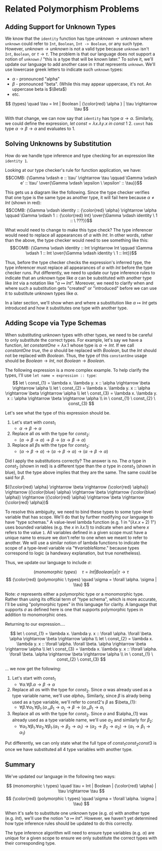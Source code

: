 # Related Polymorphism Problems

## Adding Support for Unknown Types

We know that the `identity` function has type $unknown \rightarrow unknown$ where `unknown` could refer to `Int`, `Boolean`, `Int -> Boolean`, or any such type. However, $unknown \rightarrow unknown$ is not a valid type because `unknown` isn't `Int`, `Boolean`, or $\tau \rightarrow \tau$. The problem is that our language does not support a notion of `unknown` / "this is a type that will be known later." To solve it, we'll update our language to add another case in $\tau$ that represents `unknown`. We'll use lowercase greek letters to indicate such `unknown` types:
- $\alpha$ - pronounced "alpha"
- $\beta$ - pronounced "beta". (While this may appear uppercase, it's not. An uppercase beta is $\Beta$)
- etc.

$$
(types) \quad \tau = Int | Boolean | {\color{red} \alpha } | \tau \rightarrow \tau
$$

With that change, we can now say that `identity` has type $\alpha \rightarrow \alpha$. Similarly, we could define the expression, $let \ const = \lambda x. \lambda y. x \ in \ const \ 1 \ 2$. `const` has type $\alpha \rightarrow \beta \rightarrow \alpha$ and evaluates to 1.

## Solving Unknowns by Substitution

How do we handle type inference and type checking for an expression like `identity 1`.

Looking at our type checker's rule for function application, we have:
$$COMB: {\Gamma \vdash e :: \tau' \rightarrow \tau \qquad \Gamma \vdash e' :: \tau' \over{\Gamma \vdash \epsilon \ \epsilon' :: \tau}}$$

This gets us a diagram like the following. Since the type checker verifies that one type is the same type as another type, it will fail here because $\alpha \neq Int$ (shown in red):
$$COMB: {\Gamma \vdash identity :: {\color{red} \alpha} \rightarrow \alpha \qquad \Gamma \vdash 1 :: {\color{red} Int} \over{\Gamma \vdash identity \ 1 :: \ ???}}$$

What would need to change to make this type check? The type inferencer would need to replace all appearances of $\alpha$ with $Int$. In other words, rather than the above, the type checker would need to see something like this:
$$COMB: {\Gamma \vdash identity :: Int \rightarrow Int \qquad \Gamma \vdash 1 :: Int \over{\Gamma \vdash identity \ 1 :: Int}}$$

Thus, before the type checker checks the expression's inferred type, the type inferencer must replace all appearances of $\alpha$ with $Int$ before the type checker runs. Put differently, we need to update our type inference rules to indicate that an unknown type like $\alpha$ can be substituted with another type like $Int$ via a notation like "$\alpha \mapsto Int$". Moreover, we need to clarify when and where such a substitution gets "created" or "introduced" before we can use it to substitute unknown types like $\alpha$.

In a later section, we'll show when and where a substitution like $\alpha \mapsto Int$ gets introduced and how it substitutes one type with another type.

## Adding Scope via Type Schemas

When substituting unknown types with other types, we need to be careful to only substitute the correct types. For example, let's say we have a function, $let \ constantOne = \lambda x. 1$ whose type is $\alpha \rightarrow Int$. If we call $constantOne \ true$, the $\alpha$ should be replaced with $Boolean$, but the $Int$ should not be replaced with $Boolean$. Thus, the type of this `constantOne` usage should be $Boolean \rightarrow Int$, not $Boolean \rightarrow Boolean$.

The following expression is a more complex example. To help clarify the types, I'll use `let name = expression :: type`:
$$
let \ const_{1} = \lambda x. \lambda y. x :: \alpha \rightarrow \beta \rightarrow \alpha \\
let \ const_{2} = \lambda x. \lambda y. x :: \alpha \rightarrow \beta \rightarrow \alpha \\
let \ const_{3} = \lambda x. \lambda y. x :: \alpha \rightarrow \beta \rightarrow \alpha \\
in \ const_{1} \ const_{2} \ const_{3}
$$

Let's see what the type of this expression should be.
1. Let's start with $const_{1}$
    - $\alpha \rightarrow \beta \rightarrow \alpha$
2. Replace all $\alpha$s with the type for $const_{2}$:
    - $(\alpha \rightarrow \beta \rightarrow \alpha) \rightarrow \beta \rightarrow (\alpha \rightarrow \beta \rightarrow \alpha)$
3. Replace all $\beta$s with the type for $const_{3}$:
    - $(\alpha \rightarrow \beta \rightarrow \alpha) \rightarrow (\alpha \rightarrow \beta \rightarrow \alpha) \rightarrow (\alpha \rightarrow \beta \rightarrow \alpha)$

Did I apply the substitutions correctly? The answer is no. The $\alpha$ type in $const_{2}$ (shown in red) is a different type than the $\alpha$ type in $const_{3}$ (shown in blue), but the type above implies that they are the same. The same could be said for $\beta$.

$({\color{red} \alpha} \rightarrow \beta \rightarrow {\color{red} \alpha}) \rightarrow ({\color{blue} \alpha} \rightarrow \beta \rightarrow {\color{blue} \alpha}) \rightarrow ({\color{red} \alpha} \rightarrow \beta \rightarrow {\color{red} \alpha})$

To resolve this ambiguity, we need to bind these types to some type-level variable that has scope. We'll do that by further modifying our language to have "type schemas." A value-level lambda function (e.g. $1$ in "$(\lambda x. x + 2) \ 1$") uses bounded variables (e.g. the $x$ in $\lambda x. 1$) to indicate when and where $x$ refers to the value `1`. All variables defined in a given scope must have a unique name to ensure we don't refer to one when we meant to refer to another. We will use a similar notion of lambda functions to indicate the scope of a type-level variable via "$\forall variableName .$" because types correspond to logic (a handwavy explanation, but true nonetheless).

Thus, we update our language to include $\sigma$:

$$
(monomorphic \ types) \quad \tau = Int | Boolean | \alpha | \tau \rightarrow \tau
$$
$$
{\color{red} (polymorphic \ types) \quad \sigma = \forall \alpha. \sigma | \tau}
$$

Note: $\sigma$ represents either a polymorphic type or a monomorphic type. Rather than using its official term of "type schema", which is more accurate, I'll be using "polymorphic types" in this language for clarity. A language that supports $\sigma$ as defined here is one that supports polymorphic types in addition to monomorphic ones.

Returning to our expression....

$$
let \ const_{1} = \lambda x. \lambda y. x :: \forall \alpha. \forall \beta. \alpha \rightarrow \beta \rightarrow \alpha \\
let \ const_{2} = \lambda x. \lambda y. x :: \forall \alpha. \forall \beta. \alpha \rightarrow \beta \rightarrow \alpha \\
let \ const_{3} = \lambda x. \lambda y. x :: \forall \alpha. \forall \beta. \alpha \rightarrow \beta \rightarrow \alpha \\
in \ const_{1} \ const_{2} \ const_{3}
$$

... we now get the following:
1. Let's start with $const_{1}$
    - $\forall \alpha. \forall \beta. \alpha \rightarrow \beta \rightarrow \alpha$
2. Replace all $\alpha$s with the type for $const_{2}$. Since $\alpha$ was already used as a type variable name, we'll use $alpha_{1}$. Similarly, since $\beta$ is alrady being used as a type variable, we'll refer to $const{2}$'s $\beta$ as $\beta_{1}:
    - $\forall \beta. \forall \alpha_{1}. \forall \beta_{1}. (\alpha_ \rightarrow \beta_{1} \rightarrow \alpha_) \rightarrow \beta \rightarrow (\alpha_ \rightarrow \beta_{1} \rightarrow \alpha_)$
3. Replace all $\alpha$s with the type for $const_{2}$. Since $\alpha$ and $\alpha_{1} was already used as a type variable name, we'll use $\alpha_{2}$ and similarly for $\beta_{2}$:
    - $\forall \alpha_{1}. \forall \beta_{1}. \forall \alpha_{2}. \forall \beta_{1}. (\alpha_{1} \rightarrow \beta_{2} \rightarrow \alpha_{1}) \rightarrow (\alpha_{2} \rightarrow \beta_{2} \rightarrow \alpha_{2}) \rightarrow (\alpha_{1} \rightarrow \beta_{1} \rightarrow \alpha_{1})$

Put differently, we can only state what the full type of $const_{1} const_{2} const{3}$ is once we have substituted all 4 type variables with another type.

## Summary

We've updated our language in the following two ways:

$$
(monomorphic \ types) \quad \tau = Int | Boolean | {\color{red} \alpha} | \tau \rightarrow \tau
$$
$$
{\color{red} (polymorphic \ types) \quad \sigma = \forall \alpha. \sigma | \tau}
$$

When it's safe to substitute one unknown type (e.g. $\alpha$) with another type (e.g. $Int$), we'll use the notion "$\alpha \mapsto Int$". However, we haven't yet determined how type inference rules should be updated to do this correctly.

The type inference algorithm will need to ensure type variables (e.g. $\alpha$) are unique for a given scope to ensure we only substitute the correct types with their corresponding type.
